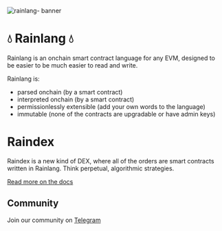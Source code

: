 ![rainlang- banner](https://github.com/rainlanguage/.github/assets/1190022/b3f3572a-b3a3-4601-9334-4a801922fa57)

# 💧 Rainlang 💧

Rainlang is an onchain smart contract language for any EVM, designed to be easier to be much easier to read and write.

Rainlang is:
- parsed onchain (by a smart contract)
- interpreted onchain (by a smart contract)
- permissionlessly extensible (add your own words to the language)
- immutable (none of the contracts are upgradable or have admin keys)

# Raindex
Raindex is a new kind of DEX, where all of the orders are smart contracts written in Rainlang. Think perpetual, algorithmic strategies.

[Read more on the docs](https://rainlang.xyz)

## Community

Join our community on [Telegram](https://t.me/+W0aQ36ptN_E2MjZk)
